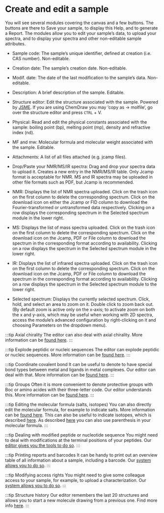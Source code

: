 # Create and edit a sample

You will see several modules covering the canvas and a few buttons. The buttons are there to Save your sample, to display this Help, and to generate a Report. The modules allow you to edit your sample’s data, to upload your spectra, and to display your spectra and other non-editable sample attributes.

- Sample code: The sample’s unique identifier, defined at creation \(i.e. CAS number\). Non-editable.

- Creation date: The sample’s creation date. Non-editable.

- Modif. date: The date of the last modification to the sample’s data. Non-editable.

- Description: A brief description of the sample. Editable.

- Structure editor: Edit the structure associated with the sample. Powered by [JSME](http://peter-ertl.com/jsme/). If you are using ChemDraw you may ‘copy as -&gt; molfile’, go over the structure editor and press `CTRL` + V.

- Physical: Read and edit the physical constants associated with the sample: boiling point \(bp\), melting point \(mp\), density and refractive index \(nd\).

- MF and mw: Molecular formula and molecular weight associated with the sample. Editable.

- Attachments: A list of all files attached \(e.g. jcamp files\).

- Drop/Paste your NMR/MS/IR spectra: Drag and drop your spectra data to upload it. Creates a new entry in the NMR/MS/IR table. Only Jcamp format is acceptable for NMR. MS and IR spectra may be uploaded in other file formats such as PDF, but Jcamp is recommended.

- NMR: Displays the list of NMR spectra uploaded. Click on the trash icon on the first column to delete the corresponding spectrum. Click on the download icon on either the Jcamp or FID column to download the Fourier-transformed or untransformed data respectively. Clicking on a row displays the corresponding spectrum in the Selected spectrum module in the lower right.

- MS: Displays the list of mass spectra uploaded. Click on the trash icon on the first column to delete the corresponding spectrum. Click on the download icon on the Jcamp, PDF or File column to download the spectrum in the corresponding format according to availability. Clicking on a row displays the spectrum in the Selected spectrum module in the lower right.

- IR: Displays the list of infrared spectra uploaded. Click on the trash icon on the first column to delete the corresponding spectrum. Click on the download icon on the Jcamp, PDF or File column to download the spectrum in the corresponding format according to availability. Clicking on a row displays the spectrum in the Selected spectrum module to the lower right.

- Selected spectrum: Displays the currently selected spectrum. Click, hold, and select an area to zoom on it. Double click to zoom back out. \(By default zoom is active only on the x-axis; to activate zoom on both the x and y-axis, which may be useful when working with 2D spectra, access the module’s advanced configuration by right-clicking on it and choosing Parameters on the dropdown menu\).

:::tip Axial chirality
The editor can also deal with axial chirality. More information can be [found here](includes/binap/README.md).
:::

:::tip Explode peptidic or nucleic sequences
The editor can explode peptidic or nucleic sequences. More information can be [found here](includes/explodeSequences/README.md).
:::

:::tip Coordinate covalent bond
It can be useful to denote to have special bond types between metal and ligands in metal complexes. Our editor can deal with that. More information can be [found here](includes/metal/README.md).
:::

:::tip Groups
Often it is more convenient to denote protective groups with Boc or amino acides with their three-letter code. Our editor understands this. More information can be [found here](includes/mfGroups/README.md).
:::

:::tip Editing the molecular formula (salts, isotopes)
You can also directly edit the molecular formula, for example to indicate salts.
More information can be [found here](includes/mfInfo/README.md). 
This can also be useful to indicate isotopes, which is described [here](includes/mfIsotopes/README.md).
As described [here](includes/mfParenthesis/README.md) you can also use parenthesis in your molecular formula.
:::


:::tip Dealing with modified peptide or nucleotide sequence
You might need to deal with modifications at the terminal positions of your peptides. Our [editor gives you the tools to do so](includes/modifiedSequences/README.md).
:::


:::tip Printing reports and barcodes
It can be handy to print out an overview table of all information about a sample, including a barcode. 
Our [system allows you to do so](includes/printReport/README.md).
:::

:::tip Modifying access rights
You might need to give some colleague access to your sample, for example, to upload a characterization. 
Our [system allows you to do so](includes/rights/README.md).
:::


:::tip Structure history
Our editor remembers the last 20 structures and allows you to start a new molecule drawing from a previous one.
Find more info [here](includes/structureTemplate/README.md).
:::